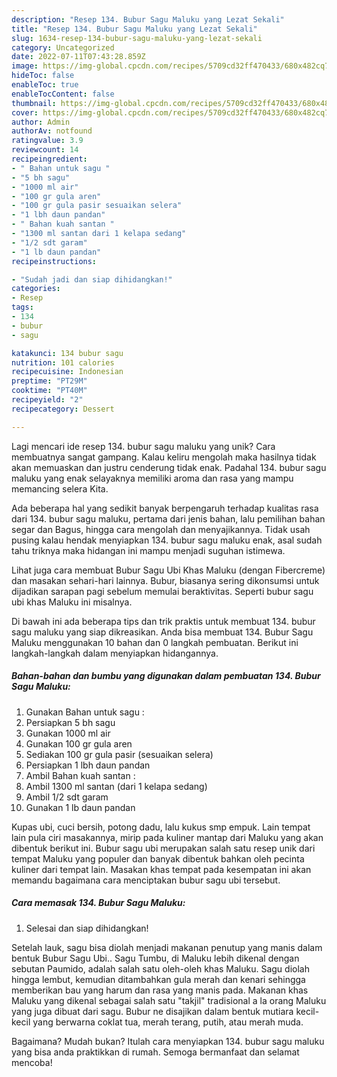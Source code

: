 ```yaml
---
description: "Resep 134. Bubur Sagu Maluku yang Lezat Sekali"
title: "Resep 134. Bubur Sagu Maluku yang Lezat Sekali"
slug: 1634-resep-134-bubur-sagu-maluku-yang-lezat-sekali
category: Uncategorized
date: 2022-07-11T07:43:28.859Z
image: https://img-global.cpcdn.com/recipes/5709cd32ff470433/680x482cq70/134-bubur-sagu-maluku-foto-resep-utama.jpg
hideToc: false
enableToc: true
enableTocContent: false
thumbnail: https://img-global.cpcdn.com/recipes/5709cd32ff470433/680x482cq70/134-bubur-sagu-maluku-foto-resep-utama.jpg
cover: https://img-global.cpcdn.com/recipes/5709cd32ff470433/680x482cq70/134-bubur-sagu-maluku-foto-resep-utama.jpg
author: Admin
authorAv: notfound
ratingvalue: 3.9
reviewcount: 14
recipeingredient:
- " Bahan untuk sagu "
- "5 bh sagu"
- "1000 ml air"
- "100 gr gula aren"
- "100 gr gula pasir sesuaikan selera"
- "1 lbh daun pandan"
- " Bahan kuah santan "
- "1300 ml santan dari 1 kelapa sedang"
- "1/2 sdt garam"
- "1 lb daun pandan"
recipeinstructions:

- "Sudah jadi dan siap dihidangkan!"
categories:
- Resep
tags:
- 134
- bubur
- sagu

katakunci: 134 bubur sagu 
nutrition: 101 calories
recipecuisine: Indonesian
preptime: "PT29M"
cooktime: "PT40M"
recipeyield: "2"
recipecategory: Dessert

---
```





Lagi mencari ide resep 134. bubur sagu maluku yang unik? Cara membuatnya sangat gampang. Kalau keliru mengolah maka hasilnya tidak akan memuaskan dan justru cenderung tidak enak. Padahal 134. bubur sagu maluku yang enak selayaknya memiliki aroma dan rasa yang mampu memancing selera Kita.





Ada beberapa hal yang sedikit banyak berpengaruh terhadap kualitas rasa dari 134. bubur sagu maluku, pertama dari jenis bahan, lalu pemilihan bahan segar dan Bagus, hingga cara mengolah dan menyajikannya. Tidak usah pusing kalau hendak menyiapkan 134. bubur sagu maluku enak,      asal sudah tahu triknya maka hidangan ini mampu menjadi suguhan istimewa.














Lihat juga cara membuat Bubur Sagu Ubi Khas Maluku (dengan Fibercreme) dan masakan sehari-hari lainnya. Bubur, biasanya sering dikonsumsi untuk dijadikan sarapan pagi sebelum memulai beraktivitas. Seperti bubur sagu ubi khas Maluku ini misalnya.






Di bawah ini ada beberapa tips dan trik praktis untuk membuat 134. bubur sagu maluku yang siap dikreasikan. Anda bisa membuat 134. Bubur Sagu Maluku menggunakan 10 bahan dan 0 langkah pembuatan. Berikut ini langkah-langkah dalam menyiapkan hidangannya.

<!--inarticleads1-->

##### Bahan-bahan dan bumbu yang digunakan dalam pembuatan 134. Bubur Sagu Maluku:

1. Gunakan  Bahan untuk sagu :
1. Persiapkan 5 bh sagu
1. Gunakan 1000 ml air
1. Gunakan 100 gr gula aren
1. Sediakan 100 gr gula pasir (sesuaikan selera)
1. Persiapkan 1 lbh daun pandan
1. Ambil  Bahan kuah santan :
1. Ambil 1300 ml santan (dari 1 kelapa sedang)
1. Ambil 1/2 sdt garam
1. Gunakan 1 lb daun pandan


Kupas ubi, cuci bersih, potong dadu, lalu kukus smp empuk. Lain tempat lain pula ciri masakannya, mirip pada kuliner mantap dari Maluku yang akan dibentuk berikut ini. Bubur sagu ubi merupakan salah satu resep unik dari tempat Maluku yang populer dan banyak dibentuk bahkan oleh pecinta kuliner dari tempat lain. Masakan khas tempat pada kesempatan ini akan memandu bagaimana cara menciptakan bubur sagu ubi tersebut. 

<!--inarticleads2-->

##### Cara memasak 134. Bubur Sagu Maluku:


1. Selesai dan siap dihidangkan!

Setelah lauk, sagu bisa diolah menjadi makanan penutup yang manis dalam bentuk Bubur Sagu Ubi.. Sagu Tumbu, di Maluku lebih dikenal dengan sebutan Paumido, adalah salah satu oleh-oleh khas Maluku. Sagu diolah hingga lembut, kemudian ditambahkan gula merah dan kenari sehingga memberikan bau yang harum dan rasa yang manis pada. Makanan khas Maluku yang dikenal sebagai salah satu &#34;takjil&#34; tradisional a la orang Maluku yang juga dibuat dari sagu. Bubur ne disajikan dalam bentuk mutiara kecil-kecil yang berwarna coklat tua, merah terang, putih, atau merah muda. 

Bagaimana? Mudah bukan? Itulah cara menyiapkan 134. bubur sagu maluku yang bisa anda praktikkan di rumah. Semoga bermanfaat dan selamat mencoba!
